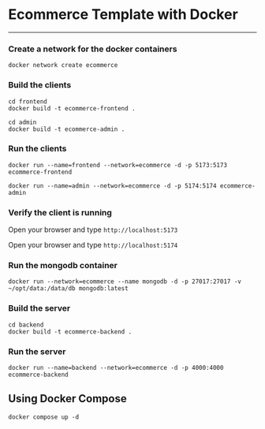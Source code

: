 # Ecommerce Template with Docker
-------------------------------

[](#ecommerce-template-with-docker)

### Create a network for the docker containers

[](#create-a-network-for-the-docker-containers)

`docker network create ecommerce`

### Build the clients

[](#build-the-client)

```
cd frontend
docker build -t ecommerce-frontend .
```

```
cd admin
docker build -t ecommerce-admin .
```


### Run the clients

[](#run-the-client)

`docker run --name=frontend --network=ecommerce -d -p 5173:5173 ecommerce-frontend`

`docker run --name=admin --network=ecommerce -d -p 5174:5174 ecommerce-admin`

### Verify the client is running

[](#verify-the-client-is-running)

Open your browser and type `http://localhost:5173`

Open your browser and type `http://localhost:5174`

### Run the mongodb container

[](#run-the-mongodb-container)

`docker run --network=ecommerce --name mongodb -d -p 27017:27017 -v ~/opt/data:/data/db mongodb:latest`

### Build the server

[](#build-the-server)

```
cd backend
docker build -t ecommerce-backend .
```


### Run the server

[](#run-the-server)

`docker run --name=backend --network=ecommerce -d -p 4000:4000 ecommerce-backend`

Using Docker Compose
--------------------

[](#using-docker-compose)

`docker compose up -d`
